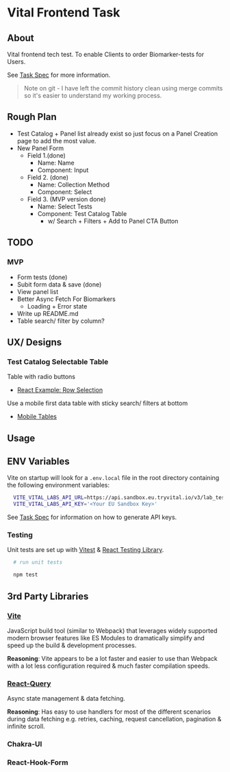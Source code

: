 # Vital Frontend Task

## About

Vital frontend tech test. To enable Clients to order Biomarker-tests for Users.

See [Task Spec](./TASK.md) for more information.

> Note on git - I have left the commit history clean using merge commits so it's easier to understand my working process.

## Rough Plan

- Test Catalog + Panel list already exist so just focus on a Panel Creation page to add the most value.
- New Panel Form
  - Field 1.(done)
    - Name: Name
    - Component: Input
  - Field 2. (done)
    - Name: Collection Method
    - Component: Select
  - Field 3. (MVP version done)
    - Name: Select Tests
    - Component: Test Catalog Table
      - w/ Search + Filters + Add to Panel CTA Button

## TODO

### MVP

- Form tests (done)
- Subit form data & save (done)
- View panel list
- Better Async Fetch For Biomarkers
  - Loading + Error state
- Write up README.md
- Table search/ filter by column?

## UX/ Designs

### Test Catalog Selectable Table

Table with radio buttons

- [React Example: Row Selection](https://tanstack.com/table/v8/docs/examples/react/row-selection)

Use a mobile first data table with sticky search/ filters at bottom

- [Mobile Tables](https://css-tricks.com/responsive-data-tables/)

## Usage

## ENV Variables

Vite on startup will look for a `.env.local` file in the root directory containing the following environment variables:

```bash
  VITE_VITAL_LABS_API_URL=https://api.sandbox.eu.tryvital.io/v3/lab_tests/markers
  VITE_VITAL_LABS_API_KEY='<Your EU Sandbox Key>'
```

See [Task Spec](./TASK.md) for information on how to generate API keys.

### Testing

<!-- TODO More info on libraries -->

Unit tests are set up with [Vitest](https://vitest.dev/) & [React Testing Library](https://testing-library.com/docs/react-testing-library/intro/).

```sh
  # run unit tests

  npm test
```

## 3rd Party Libraries

### [Vite](https://vitejs.dev/)

JavaScript build tool (similar to Webpack) that leverages widely supported modern browser features like ES Modules to dramatically simplify and speed up the build & development processes.

**Reasoning**: Vite appears to be a lot faster and easier to use than Webpack with a lot less configuration required & much faster compilation speeds.

### [React-Query](https://www.npmjs.com/package/@tanstack/react-query)

Async state management & data fetching.

**Reasoning**: Has easy to use handlers for most of the different scenarios during data fetching e.g. retries, caching, request cancellation, pagination & infinite scroll.

### Chakra-UI

<!-- TODO -->

### React-Hook-Form

<!-- TODO -->
